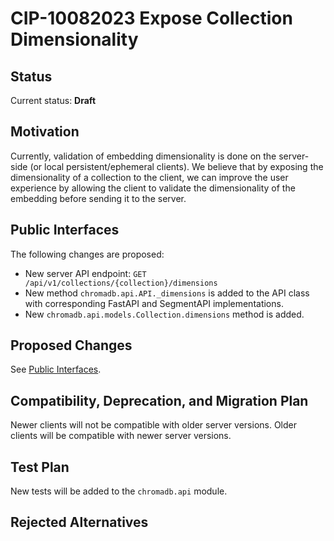 # CIP-10082023 Expose Collection Dimensionality

## **Status**

Current status: **Draft**

## **Motivation**

Currently, validation of embedding dimensionality is done on the server-side (or local persistent/ephemeral clients). 
We believe that by exposing the dimensionality of a collection to the client, we can improve the user experience by 
allowing the client to validate the dimensionality of the embedding before sending it to the server.

## **Public Interfaces**

The following changes are proposed:

- New server API endpoint: `GET /api/v1/collections/{collection}/dimensions`
- New method `chromadb.api.API._dimensions` is added to the API class with corresponding FastAPI and SegmentAPI implementations.
- New `chromadb.api.models.Collection.dimensions` method is added.

## **Proposed Changes**

See [Public Interfaces](#public-interfaces).

## **Compatibility, Deprecation, and Migration Plan**

Newer clients will not be compatible with older server versions.
Older clients will be compatible with newer server versions.

## **Test Plan**

New tests will be added to the `chromadb.api` module.

## **Rejected Alternatives**
